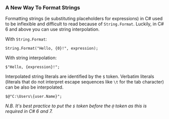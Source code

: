 ### A New Way To Format Strings

Formatting strings (ie substituting placeholders for expressions) in C# used to be inflexible and difficult to read because of `String.Format`. Luckily, in C# 6 and above you can use string interpolation.

With `String.Format`:

	String.Format("Hello, {0}!", expression);

With string interpolation:

	$"Hello, {expression}!";

Interpolated string literals are identified by the `$` token. Verbatim literals (literals that do not interpret escape sequences like `\t` for the tab character) can be also be interpolated.

	$@"C:\Users\{user.Name}";

*N.B. It's best practice to put the `$` token before the `@` token as this is required in C# 6 and 7.*